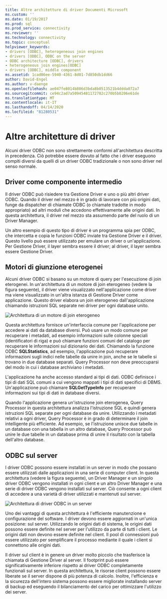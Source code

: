 ```yaml
---
title: Altre architetture di driver Documenti Microsoft
ms.custom: ''
ms.date: 01/19/2017
ms.prod: sql
ms.prod_service: connectivity
ms.reviewer: ''
ms.technology: connectivity
ms.topic: conceptual
helpviewer_keywords:
- drivers [ODBC], heterogeneous join engines
- drivers [ODBC], ODBC on the server
- ODBC architecture [ODBC], drivers
- heterogeneous join engines[ODBC]
- drivers [ODBC], middle component
ms.assetid: 1cad06ee-5940-4361-8d01-7d850db1dd66
author: David-Engel
ms.author: v-daenge
ms.openlocfilehash: ae047fe8014b806d3bda8b0513521b4ddda072a7
ms.sourcegitcommit: ce94c2ad7a50945481172782c270b5b0206e61de
ms.translationtype: MT
ms.contentlocale: it-IT
ms.lasthandoff: 04/14/2020
ms.locfileid: "81280531"
---
```

# <a name="other-driver-architectures"></a>Altre architetture di driver
Alcuni driver ODBC non sono strettamente conformi all'architettura descritta in precedenza. Ciò potrebbe essere dovuto al fatto che i driver eseguono compiti diversi da quelli di un driver ODBC tradizionale o non sono driver nel senso normale.  
  
## <a name="driver-as-a-middle-component"></a>Driver come componente intermedio  
 Il driver ODBC può risiedere tra Gestione Driver e uno o più altri driver ODBC. Quando il driver nel mezzo è in grado di lavorare con più origini dati, funge da dispatcher di chiamate ODBC (o chiamate tradotte in modo appropriato) ad altri moduli che accedono effettivamente alle origini dati. In questa architettura, il driver nel mezzo sta assumendo parte del ruolo di un Driver Manager.  
  
 Un altro esempio di questo tipo di driver è un programma spia per ODBC, che intercetta e copia le funzioni ODBC inviate tra Gestione Driver e il driver. Questo livello può essere utilizzato per emulare un driver o un'applicazione. Per Gestione Driver, il layer sembra essere il driver; al driver, il layer sembra essere Gestione Driver.  
  
## <a name="heterogeneous-join-engines"></a>Motori di giunzione eterogenei  
 Alcuni driver ODBC si basano su un motore di query per l'esecuzione di join eterogenei. In un'architettura di un motore di join eterogeneo (vedere la figura seguente), il driver viene visualizzato nell'applicazione come driver ma viene visualizzato in un'altra istanza di Gestione Driver come applicazione. Questo driver elabora un join eterogeneo dall'applicazione chiamando istruzioni SQL separate nei driver per ogni database unito.  
  
 ![Architettura di un motore di join eterogeneo](../../odbc/reference/media/fig3-4.gif "fig3-4")  
  
 Questa architettura fornisce un'interfaccia comune per l'applicazione per accedere ai dati da database diversi. Può usare un modo comune per recuperare i metadati, ad esempio informazioni sulle colonne speciali (identificatori di riga) e può chiamare funzioni comuni del catalogo per recuperare le informazioni sul dizionario dei dati. Chiamando la funzione ODBC **SQLStatistics**, ad esempio, l'applicazione può recuperare informazioni sugli indici nelle tabelle da unire in join, anche se le tabelle si trovano in due database separati. Query Processor non deve preoccuparsi del modo in cui i database archiviano i metadati.  
  
 L'applicazione ha anche accesso standard ai tipi di dati. ODBC definisce i tipi di dati SQL comuni a cui vengono mappati i tipi di dati specifici di DBMS. Un'applicazione può chiamare **SQLGetTypeInfo** per recuperare informazioni sui tipi di dati in database diversi.  
  
 Quando l'applicazione genera un'istruzione join eterogenea, Query Processor in questa architettura analizza l'istruzione SQL e quindi genera istruzioni SQL separate per ogni database da unire. Utilizzando i metadati relativi a ogni driver, Query Processor è in grado di determinare il join intelligente più efficiente. Ad esempio, se l'istruzione unisce due tabelle in un database con una tabella in un altro database, Query Processor può unire le due tabelle in un database prima di unire il risultato con la tabella dell'altro database.  
  
## <a name="odbc-on-the-server"></a>ODBC sul server  
 I driver ODBC possono essere installati in un server in modo che possano essere utilizzati dalle applicazioni in una serie di computer client. In questa architettura (vedere la figura seguente), un Driver Manager e un singolo driver ODBC vengono installati in ogni client e un altro Driver Manager e una serie di driver ODBC vengono installati sul server. Ciò consente a ogni client di accedere a una varietà di driver utilizzati e mantenuti sul server.  
  
 ![Architettura di driver ODBC in un server](../../odbc/reference/media/fig3-5.gif "FIG3-5")  
  
 Uno dei vantaggi di questa architettura è l'efficiente manutenzione e configurazione del software. I driver devono essere aggiornati in un'unica posizione: sul server. Utilizzando le origini dati di sistema, le origini dati possono essere definite nel server per l'utilizzo da parte di tutti i client. Le origini dati non devono essere definite nel client. Il pool di connessioni può essere utilizzato per semplificare il processo mediante il quale i client si connettono alle origini dati.  
  
 Il driver sul client è in genere un driver molto piccolo che trasferisce la chiamata di Gestione Driver al server. Il footprint può essere significativamente inferiore rispetto ai driver ODBC completamente funzionali sul server. In questa architettura, le risorse client possono essere liberate se il server dispone di più potenza di calcolo. Inoltre, l'efficienza e la sicurezza dell'intero sistema possono essere migliorate installando server di backup ed eseguendo il bilanciamento del carico per ottimizzare l'utilizzo dei server.
